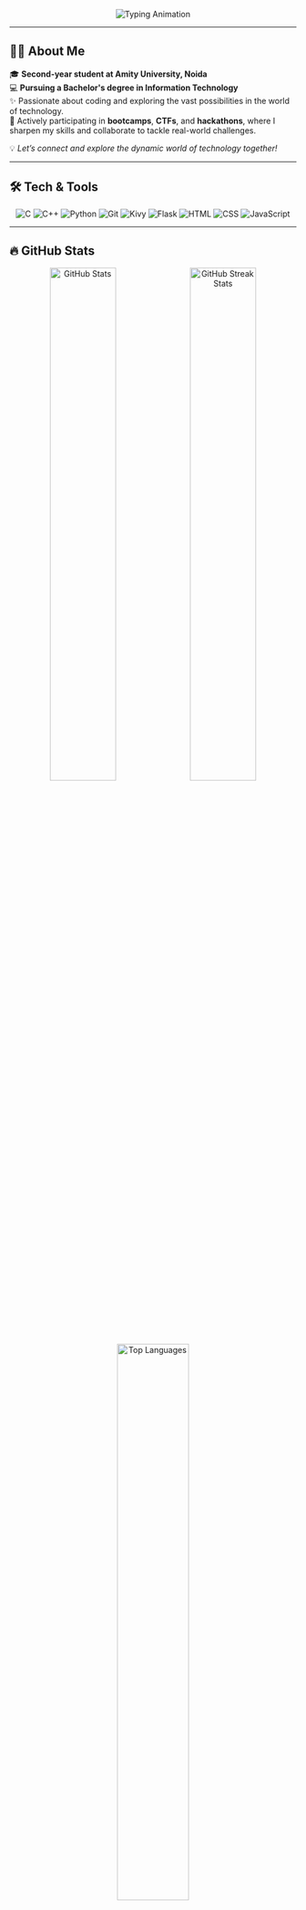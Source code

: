 <!-- Profile Header -->
<p align="center">
  <img src="https://readme-typing-svg.demolab.com?font=Fira+Code&size=25&duration=4000&pause=500&center=true&vCenter=true&width=450&lines=Hello,+I'm+Swayam+Kohli!;Welcome+to+my+GitHub+Profile!;Let's+explore+tech+together!+🚀" alt="Typing Animation">
</p>

---

## 🙋‍♂️ About Me
🎓 **Second-year student at Amity University, Noida**  
💻 **Pursuing a Bachelor's degree in Information Technology**  
✨ Passionate about coding and exploring the vast possibilities in the world of technology.  
🌱 Actively participating in **bootcamps**, **CTFs**, and **hackathons**, where I sharpen my skills and collaborate to tackle real-world challenges.  

💡 _Let’s connect and explore the dynamic world of technology together!_

---

## 🛠️ Tech & Tools
<div align="center">
  <img src="https://img.shields.io/badge/-C-A8B9CC?style=for-the-badge&logo=c&logoColor=white" alt="C">
  <img src="https://img.shields.io/badge/-C++-00599C?style=for-the-badge&logo=c%2B%2B&logoColor=white" alt="C++">
  <img src="https://img.shields.io/badge/-Python-3776AB?style=for-the-badge&logo=python&logoColor=white" alt="Python">
  <img src="https://img.shields.io/badge/-Git-F05032?style=for-the-badge&logo=git&logoColor=white" alt="Git">
  <img src="https://img.shields.io/badge/-Kivy-000000?style=for-the-badge&logo=python&logoColor=white" alt="Kivy">
  <img src="https://img.shields.io/badge/-Flask-000000?style=for-the-badge&logo=flask&logoColor=white" alt="Flask">
  <img src="https://img.shields.io/badge/-HTML-E34F26?style=for-the-badge&logo=html5&logoColor=white" alt="HTML">
  <img src="https://img.shields.io/badge/-CSS-1572B6?style=for-the-badge&logo=css3&logoColor=white" alt="CSS">
  <img src="https://img.shields.io/badge/-JavaScript-F7DF1E?style=for-the-badge&logo=javascript&logoColor=black" alt="JavaScript">
</div>

---

## 🔥 GitHub Stats
<div align="center">
  <img src="https://github-readme-stats.vercel.app/api?username=SwayamKohli&show_icons=true&theme=calm&hide_border=true" alt="GitHub Stats" width="48%">
  <img src="https://github-readme-streak-stats.herokuapp.com/?user=SwayamKohli&theme=calm&hide_border=true" alt="GitHub Streak Stats" width="48%">
</div>
<p align="center">
  <img src="https://github-readme-stats.vercel.app/api/top-langs/?username=SwayamKohli&layout=compact&theme=calm&hide_border=true" alt="Top Languages" width="50%">
</p>

---

## 🌟 Projects
- **[Personalized Health Monitoring for Mental Well-being](https://github.com/SwayamKohli/Personalized-Health-Monitoring-for-Mental-Well-being)**  
  A comprehensive IoT-enabled system that tracks physiological and environmental factors, calculates stress levels, and provides personalized recommendations.

---

## 📫 Contact Me
- 📧 **Email**: [swayam11489@gmail.com](mailto:swayam11489@gmail.com)  
- 💼 **LinkedIn**: [Swayam Kohli](https://www.linkedin.com/in/swayam-kohli-939801292)  

---

<p align="center">
  🌟 _Thanks for visiting my profile! Let’s create something amazing together._ 🚀
</p>

